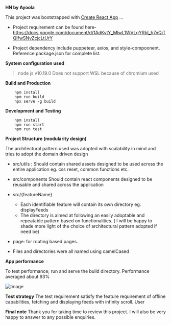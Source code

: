 **HN by Ayoola**

This project was bootstrapped with [Create React App](https://github.com/facebook/create-react-app) ...

- Project requirement can be found here- https://docs.google.com/document/d/1AdKvtY_MlwL1WVLqYRbl_h7nQiTQIfwSNvZcjcLtUrY

- Project dependency include puppeteer, axios, and style-compoonent. Reference package.json for complete list.

**System configuration used**

> node js v10.19.0
> Does not support WSL because of chromium used

**Build and Production**

```
    npm install
    npm run build
    npx serve -g build
```

**Development and Testing**

```
    npm install
    npm run start
    npm run test
```

**Project Structure (modularity design)**

The architectural pattern used was adopted with scalability in mind and tries to adopt the domain driven design

- src/utils :
  Should contain shared assets designed to be used across the entire application eg. css reset, common functions etc.
- src/components
  Should contain react components designed to be reusable and shared across the application
- src/{featureName}

  - Each identifiable feature will contain its own directory eg. displayFeeds
  - The directory is aimed at following an easily adoptable and repeatable pattern based on functionalities. ( I will be happy to shade more light of the choice of architectural pattern adopted if need be)

- page: for routing based pages.
- Files and directories were all named using camelCased

**App performance**

To test performance; run and serve the build directory. Performance averaged about 93%

![Image](http://joxi.net/bmoovb3S3d5ELm)

**Test strategy**
The test requirement satisfy the feature requirement of offline capabilities, fetching and displaying feeds with infinity scroll. User

**Final note**
Thank you for taking time to review this project. I will also be very happy to answer to any possible enquiries.
